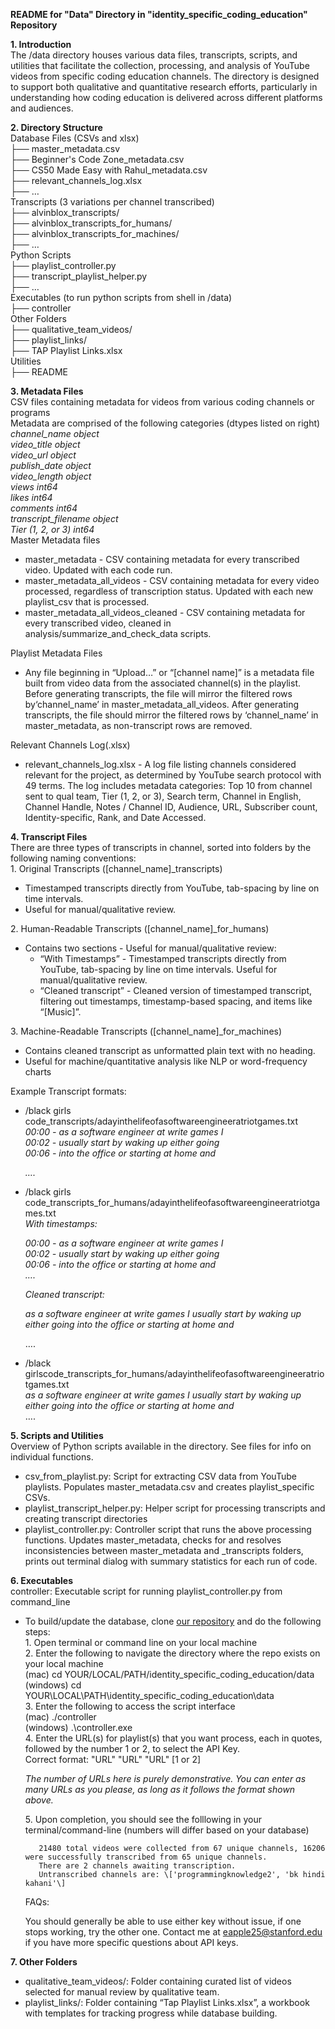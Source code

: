 **README for "Data" Directory in "identity\_specific\_coding\_education" Repository**

**1\. Introduction**  
 The /data directory houses various data files, transcripts, scripts, and utilities that facilitate the collection, processing, and analysis of YouTube videos from specific coding education channels. The directory is designed to support both qualitative and quantitative research efforts, particularly in understanding how coding education is delivered across different platforms and audiences.

**2\. Directory Structure**  
 Database Files (CSVs and xlsx)  
   ├── master\_metadata.csv  
   ├── Beginner's Code Zone\_metadata.csv  
   ├── CS50 Made Easy with Rahul\_metadata.csv  
   ├── relevant\_channels\_log.xlsx  
   ├── …  
Transcripts (3 variations per channel transcribed)  
   ├── alvinblox\_transcripts/  
   ├── alvinblox\_transcripts\_for\_humans/  
   ├── alvinblox\_transcripts\_for\_machines/  
   ├── …  
Python Scripts  
   ├── playlist\_controller.py  
   ├── transcript\_playlist\_helper.py  
   ├── …  
Executables (to run python scripts from shell in /data)  
   ├── controller  
Other Folders  
   ├── qualitative\_team\_videos/  
   ├── playlist\_links/  
   	├── TAP Playlist Links.xlsx  
Utilities  
   ├── README  
	  
**3\. Metadata Files**  
CSV files containing metadata for videos from various coding channels or programs   
Metadata are comprised of the following categories (dtypes listed on right)  
*channel\_name            object*  
*video\_title             object*  
*video\_url               object*  
*publish\_date            object*  
*video\_length            object*  
*views                    int64*  
*likes                    int64*  
*comments                 int64*  
*transcript\_filename     object*  
*Tier (1, 2, or 3\)        int64*  
Master Metadata files

* master\_metadata \- CSV containing metadata for every transcribed video. Updated with each code run.   
* master\_metadata\_all\_videos \- CSV containing metadata for every video processed, regardless of transcription status. Updated with each new playlist\_csv that is processed.   
* master\_metadata\_all\_videos\_cleaned \- CSV containing metadata for every transcribed video, cleaned in analysis/summarize\_and\_check\_data scripts. 

Playlist Metadata Files

* Any file beginning in “Upload…” or “\[channel name\]” is a metadata file built from video data from the associated channel(s) in the playlist.  Before generating transcripts, the file will mirror the filtered rows by‘channel\_name’ in master\_metadata\_all\_videos. After generating transcripts, the file should mirror the filtered rows by ‘channel\_name’ in master\_metadata, as non-transcript rows are removed.

Relevant Channels Log(.xlsx)

* relevant\_channels\_log.xlsx \- A log file listing channels considered relevant for the project, as determined by YouTube search protocol with 49 terms.  The log includes metadata categories: Top 10 from channel sent to qual team, Tier (1, 2, or 3), Search term, Channel in English, Channel Handle, Notes / Channel ID, Audience, URL, Subscriber count, Identity-specific, Rank, and Date Accessed.

**4\. Transcript Files**     
There are three types of transcripts in channel, sorted into folders by the following naming conventions:  
1\. Original Transcripts (\[channel\_name\]\_transcripts)

- Timestamped transcripts directly from YouTube, tab-spacing by line on time intervals.  
- Useful for manual/qualitative review.  

2\. Human-Readable Transcripts (\[channel\_name\]\_for\_humans)

- Contains two sections \- Useful for manual/qualitative review:  
  - “With Timestamps” \- Timestamped transcripts directly from YouTube, tab-spacing by line on time intervals. Useful for manual/qualitative review.  
  - “Cleaned transcript” \- Cleaned version of timestamped transcript, filtering out timestamps, timestamp-based spacing, and items like “\[Music\]”. 

3\. Machine-Readable Transcripts (\[channel\_name\]\_for\_machines)

- Contains cleaned transcript as unformatted plain text with no heading.   
- Useful for machine/quantitative analysis like NLP or word-frequency charts

Example Transcript formats:

* /black girls code\_transcripts/adayinthelifeofasoftwareengineeratriotgames.txt  
  *00:00 \- as a software engineer at write games I*  
  *00:02 \- usually start by waking up either going*  
  *00:06 \- into the office or starting at home and*

  *….*

    
* /black girls code\_transcripts\_for\_humans/adayinthelifeofasoftwareengineeratriotgames.txt  
  *With timestamps:*  
    
  *00:00 \- as a software engineer at write games I*  
  *00:02 \- usually start by waking up either going*  
  *00:06 \- into the office or starting at home and*  
  		*….*  
    
  *Cleaned transcript:*  
    
  *as a software engineer at write games I usually start by waking up either going into the office or starting at home and* 

  ….

    
* /black girlscode\_transcripts\_for\_humans/adayinthelifeofasoftwareengineeratriotgames.txt  
  *as a software engineer at write games I usually start by waking up either going into the office or starting at home and*   
  		….

**5\. Scripts and Utilities**    
 Overview of Python scripts available in the directory. See files for info on individual functions.

- csv\_from\_playlist.py: Script for extracting CSV data from YouTube playlists.  Populates master\_metadata.csv and creates playlist\_specific CSVs.  
- playlist\_transcript\_helper.py: Helper script for processing transcripts and creating transcript directories  
- playlist\_controller.py: Controller script that runs the above processing functions. Updates master\_metadata, checks for and resolves inconsistencies between master\_metadata and \_transcripts folders, prints out terminal dialog with summary statistics for each run of code.

**6\. Executables**  
controller: Executable script for running playlist\_controller.py from command\_line

- To build/update the database, clone [our repository](https://github.com/cogtoolslab/identity\_specific\_coding\_education) and do the following steps:   
  1\. Open terminal or command line on your local machine  
  2\. Enter the following to navigate the directory where the repo exists on your local machine  
      (mac) cd YOUR/LOCAL/PATH/identity\_specific\_coding\_education/data        
     (windows) cd YOUR\\LOCAL\\PATH\\identity\_specific\_coding\_education\\data  
  3\. Enter the following to access the script interface  
      (mac) ./controller  
      (windows) .\\controller.exe  
  4\. Enter the URL(s) for playlist(s) that you want process, each in quotes, followed by the number 1 or 2, to select the API Key.    
       Correct format: "URL" "URL" "URL" \[1 or 2\]   


  *The number of URLs here is purely demonstrative.  You can enter as many URLs as you please, as long as it follows the format shown above.*

  5\. Upon completion, you should see the folllowing in your terminal/command-line (numbers will differ based on your database)

    	 21480 total videos were collected from 67 unique channels, 16206 were successfully transcribed from 65 unique channels.
         There are 2 channels awaiting transcription.  
    	 Untranscribed channels are: \['programmingknowledge2', 'bk hindi kahani'\]  
  FAQs:

  You should generally be able to use either key without issue, if one stops working, try the other one.  Contact me at eapple25@stanford.edu if you have more specific questions about API keys.

**7\. Other Folders**

- qualitative\_team\_videos/: Folder containing curated list of videos selected for manual review by qualitative team.    
- playlist\_links/:  Folder containing “Tap Playlist Links.xlsx”, a workbook with templates for tracking progress while database building.   
